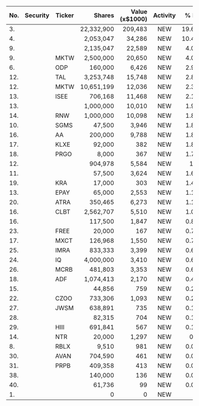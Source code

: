No. | Security | Ticker | Shares | Value (x$1000) | Activity | % Port
|--- | --- | --- | ---:| ---:|:---:| ---:|
 3.|||22,332,900|209,483|NEW|19.69%|rel="bookmark"></a>
4.|||2,053,047|34,286|NEW|10.47%|rel="bookmark"></a>
9.|||2,135,047|22,589|NEW|4.09%|rel="bookmark"></a>
9.||MKTW</a>|2,500,000|20,650|NEW|4.07%|<a href=rel="bookmark"></a>
6.||ODP</a>|160,000|6,426|NEW|2.99%|<a href=rel="bookmark"></a>
12.||TAL</a>|3,253,748|15,748|NEW|2.85%|<a href=rel="bookmark"></a>
12.||MKTW</a>|10,651,199|12,036|NEW|2.37%|<a href=rel="bookmark"></a>
13.||ISEE</a>|706,168|11,468|NEW|2.14%|<a href=rel="bookmark"></a>
13.|||1,000,000|10,010|NEW|1.97%|rel="bookmark"></a>
14.||RNW</a>|1,000,000|10,098|NEW|1.89%|<a href=rel="bookmark"></a>
10.||SGMS</a>|47,500|3,946|NEW|1.84%|<a href=rel="bookmark"></a>
16.||AA</a>|200,000|9,788|NEW|1.83%|<a href=rel="bookmark"></a>
17.||KLXE</a>|92,000|382|NEW|1.81%|<a href=rel="bookmark"></a>
18.||PRGO</a>|8,000|367|NEW|1.74%|<a href=rel="bookmark"></a>
12.|||904,978|5,584|NEW|1.7%|rel="bookmark"></a>
11.|||57,500|3,624|NEW|1.69%|rel="bookmark"></a>
19.||KRA</a>|17,000|303|NEW|1.44%|<a href=rel="bookmark"></a>
13.||EPAY</a>|65,000|2,553|NEW|1.19%|<a href=rel="bookmark"></a>
20.||ATRA</a>|350,465|6,273|NEW|1.17%|<a href=rel="bookmark"></a>
16.||CLBT</a>|2,562,707|5,510|NEW|1.08%|<a href=rel="bookmark"></a>
16.|||117,500|1,847|NEW|0.86%|rel="bookmark"></a>
23.||FREE</a>|20,000|167|NEW|0.79%|<a href=rel="bookmark"></a>
17.||MXCT</a>|126,968|1,550|NEW|0.72%|<a href=rel="bookmark"></a>
25.||IMRA</a>|833,333|3,399|NEW|0.63%|<a href=rel="bookmark"></a>
24.||IQ</a>|4,000,000|3,410|NEW|0.63%|<a href=rel="bookmark"></a>
26.||MCRB</a>|481,803|3,353|NEW|0.62%|<a href=rel="bookmark"></a>
18.||ADF</a>|1,074,413|2,170|NEW|0.42%|<a href=rel="bookmark"></a>
15.|||44,856|759|NEW|0.23%|rel="bookmark"></a>
22.||CZOO</a>|733,306|1,093|NEW|0.21%|<a href=rel="bookmark"></a>
27.||JWSM</a>|638,891|735|NEW|0.14%|<a href=rel="bookmark"></a>
28.|||82,315|704|NEW|0.13%|rel="bookmark"></a>
29.||HIII</a>|691,841|567|NEW|0.11%|<a href=rel="bookmark"></a>
14.||NTR</a>|20,000|1,297|NEW|0.1%|<a href=rel="bookmark"></a>
8.||RBLX</a>|9,510|981|NEW|0.09%|<a href=rel="bookmark"></a>
30.||AVAN</a>|704,590|461|NEW|0.09%|<a href=rel="bookmark"></a>
31.||PRPB</a>|409,358|413|NEW|0.08%|<a href=rel="bookmark"></a>
38.|||140,000|136|NEW|0.02%|rel="bookmark"></a>
40.|||61,736|99|NEW|0.01%|rel="bookmark"></a>
1.|||0|0|NEW|0%|rel="bookmark"></a>

